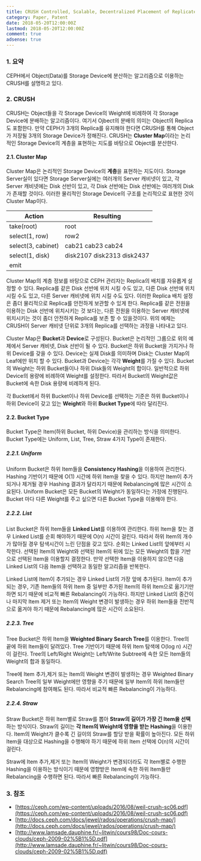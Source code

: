 ```yaml
---
title: CRUSH Controlled, Scalable, Decentralized Placement of Replicated Data
category: Paper, Patent
date: 2018-05-20T12:00:00Z
lastmod: 2018-05-20T12:00:00Z
comment: true
adsense: true
---
```


### 1. 요약

CEPH에서 Object(Data)를 Storage Device에 분산하는 알고리즘으로 이용하는 CRUSH를 설명하고 있다.

### 2. CRUSH

CRUSH는 Object들을 각 Storage Device의 Weight에 비례하여 각 Storage Device에 분배하는 알고리즘이다. 여기서 Ojbect의 분배의 의미는 Object의 Replica도 포함한다. 만약 CEPH가 3개의 Replica를 유지해야 한다면 CRUSH를 통해 Object가 저장될 3개의 Storage Device가 정해진다. CRUSH는 **Cluster Map**이라는 논리적인 Storage Device의 계층을 표현하는 지도를 바탕으로 Object를 분산한다.

#### 2.1. Cluster Map

Cluster Map은 논리적인 Storage Device의 **계층**을 표현하는 지도이다. Storage Server실이 있다면 Storage Server실에는 여러개의 Server 캐비넷이 있고, 각 Server 캐비넷에는 Disk 선반이 있고, 각 Disk 선반에는 Disk 선반에는 여러개의 Disk가 존재할 것이다. 이러한 물리적인 Storage Device의 구조를 논리적으로 표현한 것이 Cluster Map이다.

| Action | Resulting |
|---|---|
| take(root) | root |
| select(1, row) | row2 |
| select(3, cabinet) | cab21 cab23 cab24 |
| select(1, disk) | disk2107 disk2313 disk2437 |
| emit |  |

Cluster Map의 계층 정보를 바탕으로 CEPH 관리자는 Replica의 배치를 자유롭게 설정할 수 있다. Replica를 같은 Disk 선반에 위치 시킬 수도 있고, 다른 Disk 선반에 위치 시킬 수도 있고, 다른 Server 캐비넷에 위치 시킬 수도 있다. 이러한 Replica 배치 설정은 좀더 물리적으로 Replica를 안전하게 보관할 수 있게 한다. Replica를 같은 전원을 이용하는 Disk 선반에 위치시키는 것 보다는, 다른 전원을 이용하는 Server 캐비넷에 위치시키는 것이 좀더 안전하게 Replica를 보존 할 수 있을것이다. 위의 예제는 CRUSH이 Server 캐비넷 단위로 3개의 Replica를 선택하는 과정을 나타내고 있다.

Cluster Map은 **Bucket**과 **Device**로 구성된다. Bucket은 논리적인 그룹으로 위의 예제에서 Server 캐비넷, Disk 선반이 될 수 있다. Bucket은 하위 Bucket을 가지거나 하위 Device를 갖을 수 있다. Device는 실제 Disk를 의미하며 Disk는 Cluster Map의 Leaf에만 위치 할 수 있다. Bucket과 Device는 각각 **Weight**를 가질 수 있다. Bucket의 Weight는 하위 Bucket들이나 하위 Disk들의 Weight의 합이다. 일반적으로 하위 Device의 용량에 비례하여 Weight를 설정한다. 따라서 Bucket의 Weight값은 Bucket에 속한 Disk 용량에 비례하게 된다.

각 Bucket에서 하위 Bucket이나 하위 Device를 선택하는 기준은 하위 Bucket이나 하위 Device이 갖고 있는 **Weight**와 하위 **Bucket Type**에 따라 달리진다.

#### 2.2. Bucket Type

Bucket Type은 Item(하위 Bucket, 하위 Device)을 관리하는 방식을 의미한다. Bucket Type에는 Uniform, List, Tree, Straw 4가지 Type이 존재한다.

##### 2.2.1. Uniform

Uniform Bucket은 하위 Item들을 **Consistency Hashing**을 이용하여 관리한다. Hashing 기반이기 때문에 O(1) 시간에 하위 Item을 찾을 수 있다. 하지만 Item이 추가되거나 제거될 경우 Hashing 결과가 달라지기 때문에 Rebalancing에 많은 시간이 소요된다. Uniform Bucket은 모든 Bucket의 Weight가 동일하다는 가정에 진행된다. Bucket 마다 다른 Weight를 주고 싶으면 다른 Bucket Type을 이용해야 한다.

##### 2.2.2. List

List Bucket은 하위 Item들을 **Linked List**를 이용하여 관리한다. 하위 Item을 찾는 경우 Linked List를 순회 해야하기 때문에 O(n) 시간이 걸린다. 따라서 하위 Item의 개수가 많아질 경우 탐색시간이 느린 단점을 갖고 있다. 순회는 Linked List의 앞에부터 시작한다. 선택된 Item의 Weight와 선택된 Item의 뒤에 있는 모든 Weight의 합을 기반으로 선택된 Item을 이용할지 결정한다. 만약 선택한 Item을 이용하지 않으면 다음 Linked List의 다음 Item을 선택하고 동일한 알고리즘을 반복한다.

Linked List에 Item이 추가되는 경우 Linked List의 가장 앞에 추가된다. Item이 추가되는 경우, 기존 Item들의 하위 Item 중 일부만 추가된 Item의 하위 Item으로 옮기기만 하면 되기 때문에 비교적 빠른 Rebalancing이 가능하다. 하지만 Linked List의 중간이나 마지막 Item 제거 또는 Item의 Weight 변경이 발생하는 경우 하위 Item들을 전반적으로 옮겨야 하기 때문에 Rebalancing에 많은 시간이 소요된다.

##### 2.2.3. Tree

Tree Bucket은 하위 Item을 **Weighted Binary Search Tree**를 이용한다. Tree의 끝에 하위 Item들이 달려있다. Tree 기반이기 때문에 하위 Item 탐색에 O(log n) 시간이 걸린다. Tree의 Left/Right Weight는 Left/Write Subtree에 속한 모든 Item들의 Weight의 합과 동일하다.

Tree에 Item 추가,제거 또는 Item의 Weight 변경이 발생하는 경우 Weighted Binary Search Tree의 일부 Weight에만 영향을 주기 때문에 일부 Item의 하위 Item들만 Rebalancing에 참여해도 된다. 따라서 비교적 빠른 Rebalancing이 가능하다.

##### 2.2.4. Straw

Straw Bucket은 하위 Item별로 Straw를 뽑아 **Straw의 길이가 가장 긴 Item을 선택**하는 방식이다. Straw의 길이는 **각 Item의 Weight에 영향을 받는 Hashing**을 이용한다. Item의 Weight가 클수록 긴 길이의 Straw를 할당 받을 확률이 높아진다. 모든 하위 Item을 대상으로 Hashing을 수행해야 하기 때문에 하위 Item 선택에 O(n)의 시간이 걸린다.

Straw에 Item 추가,제거 또는 Item의 Weight가 변경되더라도 각 Item별로 수행한 Hashing을 이용하는 방식이기 때문에 영향받은 Item에 속한 하위 Item들만 Rebalancing을 수행하면 된다. 따라서 빠른 Rebalancing이 가능하다.

### 3. 참조

* [https://ceph.com/wp-content/uploads/2016/08/weil-crush-sc06.pdf](https://ceph.com/wp-content/uploads/2016/08/weil-crush-sc06.pdf)
* [http://docs.ceph.com/docs/jewel/rados/operations/crush-map/](http://docs.ceph.com/docs/jewel/rados/operations/crush-map/)
* [http://www.lamsade.dauphine.fr/~litwin/cours98/Doc-cours-clouds/ceph-2009-02%5B1%5D.pdf](http://www.lamsade.dauphine.fr/~litwin/cours98/Doc-cours-clouds/ceph-2009-02%5B1%5D.pdf)
